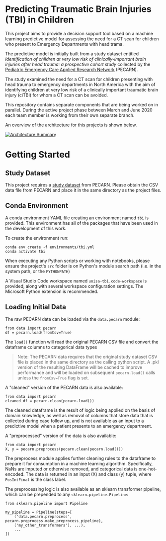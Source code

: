# Predicting Traumatic Brain Injuries (TBI) in Children
This project aims to provide a decision support tool based on a machine learning predictive model for assessing the need for a CT scan
for children who present to Emergency Departments with head trama.

The predictive model is initially built from a study dataset entitled 
*Identification of children at very low risk of clinically-important brain injuries after head trauma: a prospective cohort study*
collected by the [Pediatric Emergency Care Applied Research Network](http://pecarn.org) (PECARN).

The study examined the need for a CT scan for children presenting with head trauma to emergency departments in North America with the aim of identifying children at very low risk of a clinically important traumatic brain injury (ciTBI) for whom a CT scan can be avoided.

This repository contains separate components that are being worked on in parallel. During the active project phase between March and June 2020 each team member is working from their own separate branch.

An overview of the architecture for this projects is shown below.

[![Architecture Summary](https://user-images.githubusercontent.com/16224889/80082997-b0b5b900-8587-11ea-802e-96e19a3c61fd.png)](https://user-images.githubusercontent.com/16224889/80082997-b0b5b900-8587-11ea-802e-96e19a3c61fd.png)

# Getting Started

## Study Dataset
This project requires a [study dataset](http://pecarn.org/studyDatasets/StudyDetails?studyID=4) from PECARN. Please obtain the CSV data file from PECARN and place it in the same directory as the project files.

## Conda Environment
A conda environment YAML file creating an environment named `tbi` is provided. This environment has all of the packages that have been used in the development of this work.

To create the environment run:
```
conda env create -f environments/tbi.yml
conda activate tbi
```

When executing any Python scripts or working with notebooks, please ensure the project's `src` folder is on Python's module search path (i.e. in the system path, or the ```PYTHONPATH```)

A Visual Studio Code workspace named `unisa-tbi.code-workspace` is provided, along with several workspace configuration settings. The Microsoft Python extension is recommended.

## Loading Initial Data

The raw PECARN data can be loaded via the `data.pecarn` module:
```
from data import pecarn
df = pecarn.load(fromCsv=True)
```
The ```load()``` function will read the original PECARN CSV file and convert the dataframe columns to categorical data types

> Note: The PECARN data requires that the original study dataset CSV file is placed in the same directory as the calling python script. A .pkl version of the resulting DataFrame will be cached to improve performance and will be loaded on subsequent `pecarn.load()` calls unless the `fromCsv=True` flag is set.

A "cleaned" version of the PECARN data is also available: 
```
from data import pecarn
cleaned_df = pecarn.clean(pecarn.load())
```
The cleaned dataframe is the result of logic being applied on the basis of domain knowledge, as well as removal of columns that store data that is collected during case follow up, and is not available as an input to a predictive model when a patient presents to an emergency department.

A "preprocessed" version of the data is also available:
```
from data import pecarn
X, y = pecarn.preprocess(pecarn.clean(pecarn.load()))
```

The preprocess module applies further cleaning rules to the dataframe to prepare it for consumption in a machine learning algorithm. Specifically, NaNs are imputed or otherwise removed, and categorical data is one-hot-encoded. The data is returned in an input (X) and class (y) tuple, where `PosIntFinal` is the class label.

The preprocessing logic is also available as an sklearn transformer pipeline, which can be prepended to any `sklearn.pipeline.Pipeline`:

```
from sklearn.pipeline import Pipeline

my_pipeline = Pipeline(steps=[
    ('data.pecarn.preprocess', pecarn.preprocess.make_preprocess_pipeline),
    ('my_other_transformers'), ...),
    ...
])
```
